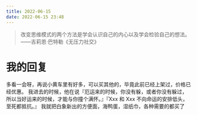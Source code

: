 ```yaml
---
title: 2022-06-15
date: 2022-06-15 23:48
---
```

> 改变思维模式的两个方法是学会认识自己的内心以及学会检验自己的想法。——吉莉恩·巴特勒《无压力社交》
# 我的回复

多看一会呀，再说小黄车里有好多，可以买其他的，毕竟此前已经上架过，价格已经优惠。
我进去的时候，他在说『厄运来的时候，你没有躲，或者你没有躲过，所以当好运来的时候，才能与你撞个满怀。』『Xxx 和 Xxx 不向命运的安排低头，至死都抵抗。』
我就把白象新出的方便面，海鸭蛋，湿纸巾，各种需要的都买了